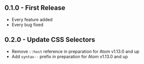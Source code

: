 ## 0.1.0 - First Release
* Every feature added
* Every bug fixed

## 0.2.0 - Update CSS Selectors
* Remove `::host` reference in preparation for Atom v1.13.0 and up
* Add `syntax--` prefix in preparation for Atom v1.13.0 and up
